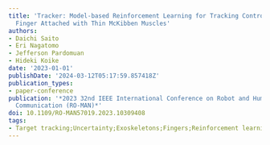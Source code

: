 ```yaml
---
title: 'Tracker: Model-based Reinforcement Learning for Tracking Control of Human
  Finger Attached with Thin McKibben Muscles'
authors:
- Daichi Saito
- Eri Nagatomo
- Jefferson Pardomuan
- Hideki Koike
date: '2023-01-01'
publishDate: '2024-03-12T05:17:59.857418Z'
publication_types:
- paper-conference
publication: '*2023 32nd IEEE International Conference on Robot and Human Interactive
  Communication (RO-MAN)*'
doi: 10.1109/RO-MAN57019.2023.10309408
tags:
- Target tracking;Uncertainty;Exoskeletons;Fingers;Reinforcement learning;Muscles;Manipulators
---
```

